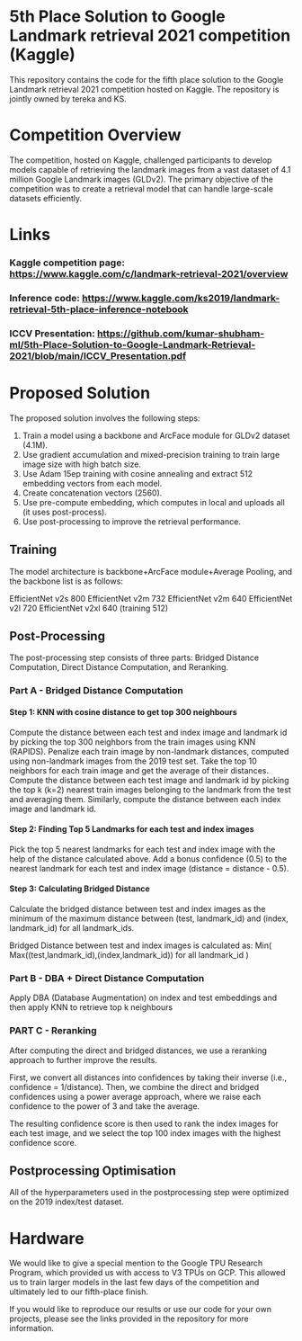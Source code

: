 # 5th Place Solution to Google Landmark retrieval 2021 competition (Kaggle)
This repository contains the code for the fifth place solution to the Google Landmark retrieval 2021 competition hosted on Kaggle. The repository is jointly owned by tereka and KS.

# Competition Overview
The competition, hosted on Kaggle, challenged participants to develop models capable of retrieving the landmark images from a vast dataset of 4.1 million Google Landmark images (GLDv2). The primary objective of the competition was to create a retrieval model that can handle large-scale datasets efficiently.

# Links
### Kaggle competition page: https://www.kaggle.com/c/landmark-retrieval-2021/overview
### Inference code: https://www.kaggle.com/ks2019/landmark-retrieval-5th-place-inference-notebook
### ICCV Presentation: https://github.com/kumar-shubham-ml/5th-Place-Solution-to-Google-Landmark-Retrieval-2021/blob/main/ICCV_Presentation.pdf

# Proposed Solution

The proposed solution involves the following steps:

1. Train a model using a backbone and ArcFace module for GLDv2 dataset (4.1M).
2. Use gradient accumulation and mixed-precision training to train large image size with high batch size.
3. Use Adam 15ep training with cosine annealing and extract 512 embedding vectors from each model.
4. Create concatenation vectors (2560).
5. Use pre-compute embedding, which computes in local and uploads all (it uses post-process).
6. Use post-processing to improve the retrieval performance.
## Training
The model architecture is backbone+ArcFace module+Average Pooling, and the backbone list is as follows:

EfficientNet v2s 800
EfficientNet v2m 732
EfficientNet v2m 640
EfficientNet v2l 720
EfficientNet v2xl 640 (training 512)

## Post-Processing
The post-processing step consists of three parts: Bridged Distance Computation, Direct Distance Computation, and Reranking.

### Part A - Bridged Distance Computation

#### Step 1: KNN with cosine distance to get top 300 neighbours 
Compute the distance between each test and index image and landmark id by picking the top 300 neighbors from the train images using KNN (RAPIDS).
Penalize each train image by non-landmark distances, computed using non-landmark images from the 2019 test set. Take the top 10 neighbors for each train image and get the average of their distances.
Compute the distance between each test image and landmark id by picking the top k (k=2) nearest train images belonging to the landmark from the test and averaging them.
Similarly, compute the distance between each index image and landmark id.
#### Step 2: Finding Top 5 Landmarks for each test and index images
Pick the top 5 nearest landmarks for each test and index image with the help of the distance calculated above.
Add a bonus confidence (0.5) to the nearest landmark for each test and index image (distance = distance - 0.5).
#### Step 3: Calculating Bridged Distance

Calculate the bridged distance between test and index images as the minimum of the maximum distance between (test, landmark_id) and (index, landmark_id) for all landmark_ids.

Bridged Distance between test and index images is calculated as: 
         Min( Max((test,landmark_id),(index,landmark_id)) for all landmark_id )
         
### Part B - DBA + Direct Distance Computation
Apply DBA (Database Augmentation) on index and test embeddings and then apply KNN to retrieve top k neighbours

### PART C - Reranking
After computing the direct and bridged distances, we use a reranking approach to further improve the results.

First, we convert all distances into confidences by taking their inverse (i.e., confidence = 1/distance). Then, we combine the direct and bridged confidences using a power average approach, where we raise each confidence to the power of 3 and take the average.

The resulting confidence score is then used to rank the index images for each test image, and we select the top 100 index images with the highest confidence score.

## Postprocessing Optimisation
All of the hyperparameters used in the postprocessing step were optimized on the 2019 index/test dataset.

# Hardware
We would like to give a special mention to the Google TPU Research Program, which provided us with access to V3 TPUs on GCP. This allowed us to train larger models in the last few days of the competition and ultimately led to our fifth-place finish.

If you would like to reproduce our results or use our code for your own projects, please see the links provided in the repository for more information.
